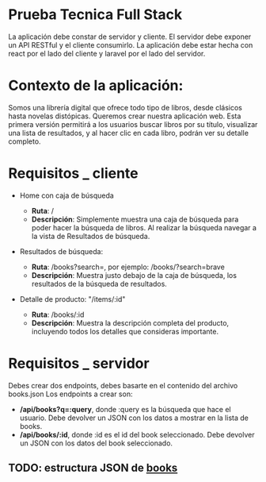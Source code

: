 # Prueba Tecnica Full Stack
La aplicación debe constar de servidor y cliente. El servidor debe exponer un API
RESTful y el cliente consumirlo.
La aplicación debe estar hecha con react por el lado del cliente y laravel por el
lado del servidor.

# Contexto de la aplicación:
Somos una librería digital que ofrece todo tipo de libros, desde clásicos
hasta novelas distópicas. Queremos crear nuestra aplicación web. Esta primera
versión permitirá a los usuarios buscar libros por su título, visualizar una lista de
resultados, y al hacer clic en cada libro, podrán ver su detalle completo.

# Requisitos _ cliente
* Home con caja de búsqueda
    * **Ruta**: /
    * **Descripción**: Simplemente muestra una caja de búsqueda para
        poder hacer la búsqueda de libros. Al realizar la búsqueda navegar a
        la vista de Resultados de búsqueda.

* Resultados de búsqueda:
    * **Ruta**: /books?search=, por ejemplo: /books/?search=brave
    * **Descripción**: Muestra justo debajo de la caja de búsqueda, los
        resultados de la búsqueda de resultados.

* Detalle de producto: "/items/:id"
    * **Ruta**: /books/:id
    * **Descripción**: Muestra la descripción completa del producto,
        incluyendo todos los detalles que consideras importante.

# Requisitos _ servidor
Debes crear dos endpoints, debes basarte en el contenido del archivo books.json
Los endpoints a crear son:

* **/api/books?q=:query**, donde :query es la búsqueda que hace el usuario.
    Debe devolver un JSON con los datos a mostrar en la lista de books.
* **/api/books/:id**, donde :id es el id del book seleccionado. Debe devolver un
    JSON con los datos del book seleccionado.

## TODO: estructura JSON de [books](https://gist.githubusercontent.com/cecc10x/bd8029b57b85a51636a3dde69a562175/raw/e1e6552c596b3bb18b39c7406d48043d0132ea72/books)